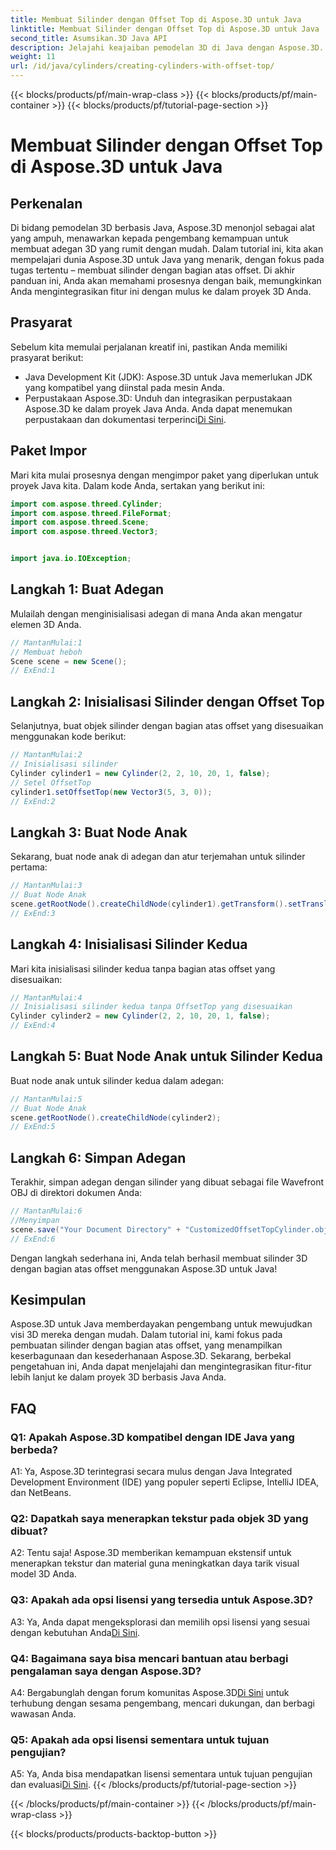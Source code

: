 ```yaml
---
title: Membuat Silinder dengan Offset Top di Aspose.3D untuk Java
linktitle: Membuat Silinder dengan Offset Top di Aspose.3D untuk Java
second_title: Asumsikan.3D Java API
description: Jelajahi keajaiban pemodelan 3D di Java dengan Aspose.3D. Pelajari cara membuat silinder menawan dengan bagian atas offset dengan mudah.
weight: 11
url: /id/java/cylinders/creating-cylinders-with-offset-top/
---
```


{{< blocks/products/pf/main-wrap-class >}}
{{< blocks/products/pf/main-container >}}
{{< blocks/products/pf/tutorial-page-section >}}

# Membuat Silinder dengan Offset Top di Aspose.3D untuk Java

## Perkenalan

Di bidang pemodelan 3D berbasis Java, Aspose.3D menonjol sebagai alat yang ampuh, menawarkan kepada pengembang kemampuan untuk membuat adegan 3D yang rumit dengan mudah. Dalam tutorial ini, kita akan mempelajari dunia Aspose.3D untuk Java yang menarik, dengan fokus pada tugas tertentu – membuat silinder dengan bagian atas offset. Di akhir panduan ini, Anda akan memahami prosesnya dengan baik, memungkinkan Anda mengintegrasikan fitur ini dengan mulus ke dalam proyek 3D Anda.

## Prasyarat

Sebelum kita memulai perjalanan kreatif ini, pastikan Anda memiliki prasyarat berikut:

- Java Development Kit (JDK): Aspose.3D untuk Java memerlukan JDK yang kompatibel yang diinstal pada mesin Anda.
-  Perpustakaan Aspose.3D: Unduh dan integrasikan perpustakaan Aspose.3D ke dalam proyek Java Anda. Anda dapat menemukan perpustakaan dan dokumentasi terperinci[Di Sini](https://releases.aspose.com/3d/java/).

## Paket Impor

Mari kita mulai prosesnya dengan mengimpor paket yang diperlukan untuk proyek Java kita. Dalam kode Anda, sertakan yang berikut ini:

```java
import com.aspose.threed.Cylinder;
import com.aspose.threed.FileFormat;
import com.aspose.threed.Scene;
import com.aspose.threed.Vector3;


import java.io.IOException;
```

## Langkah 1: Buat Adegan

Mulailah dengan menginisialisasi adegan di mana Anda akan mengatur elemen 3D Anda.

```java
// MantanMulai:1
// Membuat heboh
Scene scene = new Scene();
// ExEnd:1
```

## Langkah 2: Inisialisasi Silinder dengan Offset Top

Selanjutnya, buat objek silinder dengan bagian atas offset yang disesuaikan menggunakan kode berikut:

```java
// MantanMulai:2
// Inisialisasi silinder
Cylinder cylinder1 = new Cylinder(2, 2, 10, 20, 1, false);
// Setel OffsetTop
cylinder1.setOffsetTop(new Vector3(5, 3, 0));
// ExEnd:2
```

## Langkah 3: Buat Node Anak

Sekarang, buat node anak di adegan dan atur terjemahan untuk silinder pertama:

```java
// MantanMulai:3
// Buat Node Anak
scene.getRootNode().createChildNode(cylinder1).getTransform().setTranslation(10, 0, 0);
// ExEnd:3
```

## Langkah 4: Inisialisasi Silinder Kedua

Mari kita inisialisasi silinder kedua tanpa bagian atas offset yang disesuaikan:

```java
// MantanMulai:4
// Inisialisasi silinder kedua tanpa OffsetTop yang disesuaikan
Cylinder cylinder2 = new Cylinder(2, 2, 10, 20, 1, false);
// ExEnd:4
```

## Langkah 5: Buat Node Anak untuk Silinder Kedua

Buat node anak untuk silinder kedua dalam adegan:

```java
// MantanMulai:5
// Buat Node Anak
scene.getRootNode().createChildNode(cylinder2);
// ExEnd:5
```

## Langkah 6: Simpan Adegan

Terakhir, simpan adegan dengan silinder yang dibuat sebagai file Wavefront OBJ di direktori dokumen Anda:

```java
// MantanMulai:6
//Menyimpan
scene.save("Your Document Directory" + "CustomizedOffsetTopCylinder.obj", FileFormat.WAVEFRONTOBJ);
// ExEnd:6
```

Dengan langkah sederhana ini, Anda telah berhasil membuat silinder 3D dengan bagian atas offset menggunakan Aspose.3D untuk Java!

## Kesimpulan

Aspose.3D untuk Java memberdayakan pengembang untuk mewujudkan visi 3D mereka dengan mudah. Dalam tutorial ini, kami fokus pada pembuatan silinder dengan bagian atas offset, yang menampilkan keserbagunaan dan kesederhanaan Aspose.3D. Sekarang, berbekal pengetahuan ini, Anda dapat menjelajahi dan mengintegrasikan fitur-fitur lebih lanjut ke dalam proyek 3D berbasis Java Anda.

## FAQ

### Q1: Apakah Aspose.3D kompatibel dengan IDE Java yang berbeda?

A1: Ya, Aspose.3D terintegrasi secara mulus dengan Java Integrated Development Environment (IDE) yang populer seperti Eclipse, IntelliJ IDEA, dan NetBeans.

### Q2: Dapatkah saya menerapkan tekstur pada objek 3D yang dibuat?

A2: Tentu saja! Aspose.3D memberikan kemampuan ekstensif untuk menerapkan tekstur dan material guna meningkatkan daya tarik visual model 3D Anda.

### Q3: Apakah ada opsi lisensi yang tersedia untuk Aspose.3D?

A3: Ya, Anda dapat mengeksplorasi dan memilih opsi lisensi yang sesuai dengan kebutuhan Anda[Di Sini](https://purchase.aspose.com/buy).

### Q4: Bagaimana saya bisa mencari bantuan atau berbagi pengalaman saya dengan Aspose.3D?

 A4: Bergabunglah dengan forum komunitas Aspose.3D[Di Sini](https://forum.aspose.com/c/3d/18) untuk terhubung dengan sesama pengembang, mencari dukungan, dan berbagi wawasan Anda.

### Q5: Apakah ada opsi lisensi sementara untuk tujuan pengujian?

 A5: Ya, Anda bisa mendapatkan lisensi sementara untuk tujuan pengujian dan evaluasi[Di Sini](https://purchase.aspose.com/temporary-license/).
{{< /blocks/products/pf/tutorial-page-section >}}

{{< /blocks/products/pf/main-container >}}
{{< /blocks/products/pf/main-wrap-class >}}

{{< blocks/products/products-backtop-button >}}
